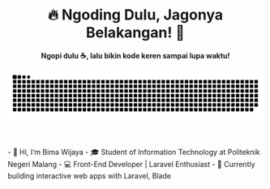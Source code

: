 <h1 align="center">🔥 Ngoding Dulu, Jagonya Belakangan! 🚀</h1>

<p align="center">
  <strong>Ngopi dulu ☕, lalu bikin kode keren sampai lupa waktu!</strong>
</p>

<p align="center">
  <img src="https://raw.githubusercontent.com/Platane/snk/output/github-contribution-grid-snake.svg" alt="snake gif" />
</p>
<!---
BimaWijaya69/BimaWijaya69 is a ✨ special ✨ repository because its `README.md` (this file) appears on your GitHub profile.
You can click the Preview link to take a look at your changes.
--->
<h1></h1>
- 👋 Hi, I’m Bima Wijaya
- 🎓 Student of Information Technology at Politeknik Negeri Malang
- 💻 Front-End Developer | Laravel Enthusiast
- 🌱 Currently building interactive web apps with Laravel, Blade

